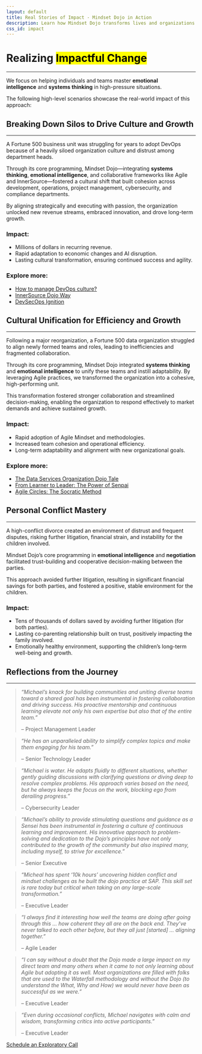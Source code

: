 ```yaml
---
layout: default
title: Real Stories of Impact - Mindset Dojo in Action
description: Learn how Mindset Dojo transforms lives and organizations through emotional intelligence, systems thinking, and collaboration. Real-world examples showcase breakthroughs in culture, leadership, and personal relationships.
css_id: impact
---
```


<h1>Realizing <mark>Impactful Change</mark></h1>
<hr>
<p>We focus on helping individuals and teams master <strong>emotional intelligence</strong> and <strong>systems thinking</strong> in high-pressure situations.</p>
<p>The following high-level scenarios showcase the real-world impact of this approach:</p>
<hgroup>
	<h2>Breaking Down Silos to Drive Culture and Growth</h2>
	<hr>
	<p>A Fortune 500 business unit was struggling for years to adopt DevOps because of a heavily siloed organization culture and distrust among department heads.</p>
	<p>Through its core programming, Mindset Dojo—integrating <strong>systems thinking</strong>, <strong>emotional intelligence</strong>, and collaborative frameworks like Agile and InnerSource—fostered a cultural shift that built cohesion across development, operations, project management, cybersecurity, and compliance departments.</p>
	<p>By aligning strategically and executing with passion, the organization unlocked new revenue streams, embraced innovation, and drove long-term growth.</p>
	<h3>Impact:</h3>
	<ul>
		<li>Millions of dollars in recurring revenue.</li>
		<li>Rapid adaptation to economic changes and AI disruption.</li>
		<li>Lasting cultural transformation, ensuring continued success and agility.</li>
	</ul>
	<h3>Explore more:</h3>
	<ul>
		<li><a href="https://www.youtube.com/watch?v=5TWsIeeYu7k">How to manage DevOps culture?</a></li>
		<li><a href="https://www.youtube.com/watch?v=fXoVm5iTSCc">InnerSource Dojo Way</a></li>
		<li><a href="https://www.youtube.com/watch?v=cTM58Rzxcbs">DevSecOps Ignition</a></li>
	</ul>
</hgroup>
<hgroup>
	<h2>Cultural Unification for Efficiency and Growth</h2>
	<hr>
	<p>Following a major reorganization, a Fortune 500 data organization struggled to align newly formed teams and roles, leading to inefficiencies and fragmented collaboration.</p>
	<p>Through its core programming, Mindset Dojo integrated <strong>systems thinking</strong> and <strong>emotional intelligence</strong> to unify these teams and instill adaptability. By leveraging Agile practices, we transformed the organization into a cohesive, high-performing unit.</p>
	<p>This transformation fostered stronger collaboration and streamlined decision-making, enabling the organization to respond effectively to market demands and achieve sustained growth.</p>
	<h3>Impact:</h3>
	<ul>
		<li>Rapid adoption of Agile Mindset and methodologies.</li>
		<li>Increased team cohesion and operational efficiency.</li>
		<li>Long-term adaptability and alignment with new organizational goals.</li>
	</ul>
	<h3>Explore more:</h3>
	<ul>
		<li><a href="https://community.sap.com/t5/sap-for-higher-education-and-research-blogs/from-challenges-to-transformation-the-data-services-organization-dojo-tale/ba-p/13646867">The Data Services Organization Dojo Tale</a></li>
		<li><a href="https://community.sap.com/t5/open-source-blogs/from-learner-to-leader-the-power-of-senpai/ba-p/13662823">From Learner to Leader: The Power of Senpai</a></li>
		<li><a href="https://community.sap.com/t5/sap-for-higher-education-and-research-blogs/dojo-mindset-and-agile-circles-the-socratic-method-practically-applied-to/ba-p/13678600">Agile Circles: The Socratic Method</a></li>
	</ul>
</hgroup>
<hgroup>
	<h2>Personal Conflict Mastery</h2>
	<hr>
	<p>A high-conflict divorce created an environment of distrust and frequent disputes, risking further litigation, financial strain, and instability for the children involved.</p>
	<p>Mindset Dojo’s core programming in <strong>emotional intelligence</strong> and <strong>negotiation</strong> facilitated trust-building and cooperative decision-making between the parties.</p>
	<p>This approach avoided further litigation, resulting in significant financial savings for both parties, and fostered a positive, stable environment for the children.</p>
	<h3>Impact:</h3>
	<ul>
		<li>Tens of thousands of dollars saved by avoiding further litigation (for both parties).</li>
		<li>Lasting co-parenting relationship built on trust, positively impacting the family involved.</li>
		<li>Emotionally healthy environment, supporting the children’s long-term well-being and growth.</li>
	</ul>
</hgroup>
<h2>Reflections from the Journey</h2>
<hr>
<section class="md-grid-2">
	<blockquote>
		<p><em>“Michael’s knack for building communities and uniting diverse teams toward a shared goal has been instrumental in fostering collaboration and driving success. His proactive mentorship and continuous learning elevate not only his own expertise but also that of the entire team.”</em></p>
		<footer>&#8211; Project Management Leader</footer>
	</blockquote>
	<blockquote>
		<p><em>“He has an unparalleled ability to simplify complex topics and make them engaging for his team.”</em></p>
		<footer>&#8211; Senior Technology Leader</footer>
	</blockquote>
	<blockquote>
		<p><em>“Michael is water. He adapts fluidly to different situations, whether gently guiding discussions with clarifying questions or diving deep to resolve complex problems. His approach varies based on the need, but he always keeps the focus on the work, blocking ego from derailing progress.”</em></p>
		<footer>&#8211; Cybersecurity Leader</footer>
	</blockquote>
	<blockquote>
		<p><em>“Michael’s ability to provide stimulating questions and guidance as a Sensei has been instrumental in fostering a culture of continuous learning and improvement. His innovative approach to problem-solving and dedication to the Dojo’s principles have not only contributed to the growth of the community but also inspired many, including myself, to strive for excellence.”</em></p>
		<footer>&#8211; Senior Executive</footer>
	</blockquote>
	<blockquote>
		<p><em>“Micheal has spent ‘10k hours’ uncovering hidden conflict and mindset challenges as he built the dojo practice at SAP. This skill set is rare today but critical when taking on any large-scale transformation.”</em></p>
		<footer>&#8211; Executive Leader</footer>
	</blockquote>
	<blockquote>
		<p><em>“I always find it interesting how well the teams are doing after going through this … how coherent they all are on the back end. They’ve never talked to each other before, but they all just [started] … aligning together.”</em></p>
		<footer>&#8211; Agile Leader</footer>
	</blockquote>
	<blockquote>
		<p><em>“I can say without a doubt that the Dojo made a large impact on my direct team and many others when it came to not only learning about Agile but adopting it as well. Most organizations are filled with folks that are used to the Waterfall methodology and without the Dojo (to understand the What, Why and How) we would never have been as successful as we were.”</em></p>
		<footer>&#8211; Executive Leader</footer>
	</blockquote>
	<blockquote>
		<p><em>“Even during occasional conflicts, Michael navigates with calm and wisdom, transforming critics into active participants.”</em></p>
		<footer>&#8211; Executive Leader</footer>
	</blockquote>
</section>
<a href="{{site.connect_url}}" target="_blank">Schedule an Exploratory Call</a>
